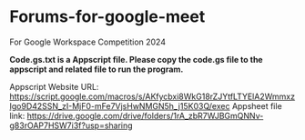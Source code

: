 # Forums-for-google-meet
For Google Workspace Competition 2024

**Code.gs.txt is a Appscript file. Please copy the code.gs file to the appscript and related file to run the program.**

Appscript Website URL: https://script.google.com/macros/s/AKfycbxi8WkG18rZJYtfLTYElA2WmmxzIgo9D42SSN_zI-MjF0-mFe7VjsHwNMGN5h_j15K03Q/exec
Appsheet file link: https://drive.google.com/drive/folders/1rA_zbR7WJBGmQNNv-g83rOAP7HSW7i3f?usp=sharing

